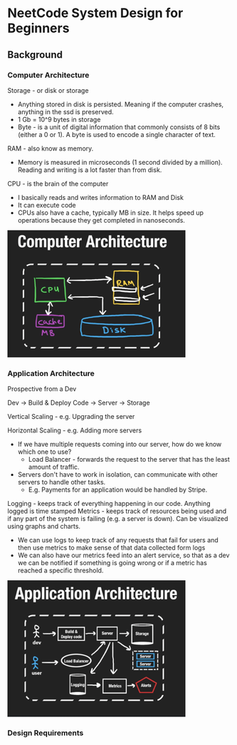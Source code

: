 # NeetCode System Design for Beginners

## Background

### Computer Architecture  

Storage - or disk or storage
- Anything stored in disk is persisted. Meaning if the computer crashes, anything in the ssd is preserved.
- 1 Gb = 10^9 bytes in storage
- Byte - is a unit of digital information that commonly consists of 8 bits (either a 0 or 1). A byte is used to encode a single character of text. 

RAM - also know as memory. 
- Memory is measured in microseconds (1 second divided by a million). Reading and writing is a lot faster than from disk. 

CPU - is the brain of the computer
- I basically reads and writes information to RAM and Disk
- It can execute code
- CPUs also have a cache, typically MB in size. It helps speed up operations because they get completed in nanoseconds.

<img src="./screenshots/computer_architecture.png" alt="computer architecture" width="400px">

### Application Architecture

Prospective from a Dev

Dev -> Build & Deploy Code -> Server -> Storage

Vertical Scaling - e.g. Upgrading the server

Horizontal Scaling - e.g. Adding more servers
- If we have multiple requests coming into our server, how do we know which one to use?
  - Load Balancer - forwards the request to the server that has the least amount of traffic.
- Servers don't have to work in isolation, can communicate with other servers to handle other tasks.
  - E.g. Payments for an application would be handled by Stripe.

Logging - keeps track of everything happening in our code. Anything logged is time stamped
Metrics - keeps track of resources being used and if any part of the system is failing (e.g. a server is down). Can be visualized using graphs and charts.
- We can use logs to keep track of any requests that fail for users and then use metrics to make sense of that data collected form logs
- We can also have our metrics feed into an alert service, so that as a dev we can be notified if something is going wrong or if a metric has reached a specific threshold.

<img src="./screenshots/app_architecture.png" alt="app architecture" width="400px">

### Design Requirements

